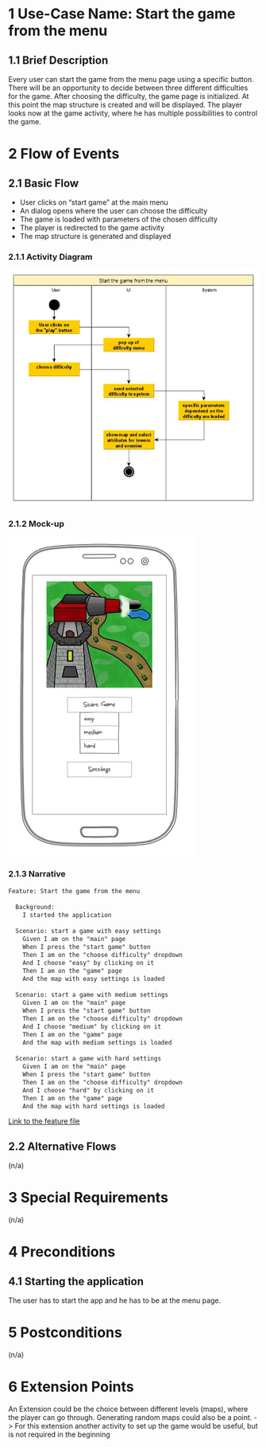 # 1 Use-Case Name: Start the game from the menu

## 1.1 Brief Description
Every user can start the game from the menu page using a specific button. There will be an opportunity to decide between three different difficulties for the game. After  choosing the difficulty, the game page is initialized. At this point the map structure is created and will be displayed. The player looks now at the game activity, where he has multiple possibilities to control the game.

# 2 Flow of Events
## 2.1 Basic Flow
- User clicks on “start game” at the main menu
- An dialog opens where the user can choose the difficulty
- The game is loaded with parameters of the chosen difficulty
- The player is redirected to the game activity
- The map structure is generated and displayed

### 2.1.1 Activity Diagram
![Activity Diagram for StartTheGameFromTheMenu](./Activity_Diagram-Start_The_Game_From_The_Menu.jpg)

### 2.1.2 Mock-up
![Mockup for StartTheGameFromTheMenu](./Mockup-Start_The_Game_From_The_Menu-2019-11-06.jpg)

### 2.1.3 Narrative
```gherkin
Feature: Start the game from the menu

  Background:
    I started the application

  Scenario: start a game with easy settings
    Given I am on the "main" page
    When I press the "start game" button
    Then I am on the "choose difficulty" dropdown
    And I choose "easy" by clicking on it
    Then I am on the "game" page
    And the map with easy settings is loaded

  Scenario: start a game with medium settings
    Given I am on the "main" page
    When I press the "start game" button
    Then I am on the "choose difficulty" dropdown
    And I choose "medium" by clicking on it
    Then I am on the "game" page
    And the map with medium settings is loaded
 
  Scenario: start a game with hard settings
    Given I am on the "main" page
    When I press the "start game" button
    Then I am on the "choose difficulty" dropdown
    And I choose "hard" by clicking on it
    Then I am on the "game" page
    And the map with hard settings is loaded
```

[Link to the feature file](https://github.com/niwa99/Tower-Defense/blob/master/app/src/androidTest/assets/features/StartTheGameFromTheMenu.feature)

## 2.2 Alternative Flows
(n/a)

# 3 Special Requirements
(n/a)

# 4 Preconditions
## 4.1 Starting the application
The user has to start the app and he has to be at the menu page.

# 5 Postconditions
(n/a)
 
# 6 Extension Points
An Extension could be the choice between different levels (maps), where the player can go through. Generating random maps could also be a point.
-> For this extension another activity to set up the game would be useful, but is not required in the beginning
